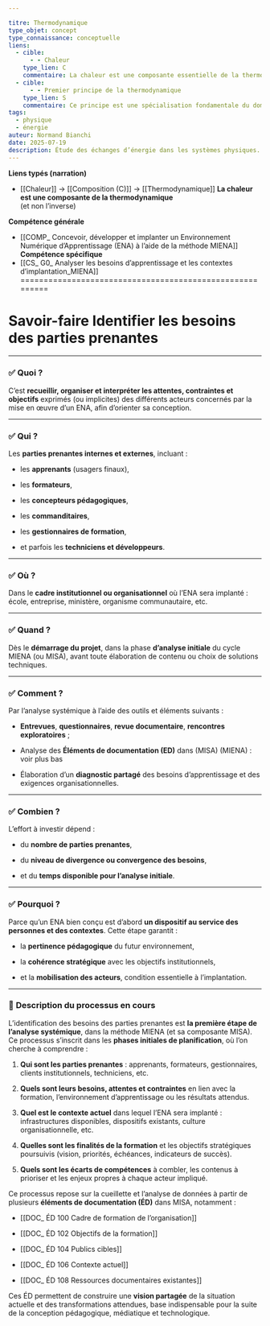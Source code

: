 ```yaml
---

titre: Thermodynamique
type_objet: concept
type_connaissance: conceptuelle
liens:
  - cible:
      - - Chaleur
    type_lien: C
    commentaire: La chaleur est une composante essentielle de la thermodynamique.
  - cible:
      - - Premier principe de la thermodynamique
    type_lien: S
    commentaire: Ce principe est une spécialisation fondamentale du domaine.
tags:
  - physique
  - énergie
auteur: Normand Bianchi
date: 2025-07-19
description: Étude des échanges d’énergie dans les systèmes physiques.
---
```


 **Liens typés (narration)**
- [[Chaleur]] → [[Composition (C)]] → [[Thermodynamique]]
**La chaleur est une composante de la thermodynamique**  
(et non l’inverse)


**Compétence générale**
- [[COMP_ Concevoir, développer et implanter un Environnement Numérique d’Apprentissage (ENA) à l’aide de la méthode MIENA]]
**Compétence spécifique**
- [[CS_ G0_ Analyser les besoins d’apprentissage et les contextes d’implantation_MIENA]]
=========================================================
# Savoir-faire Identifier les besoins des parties prenantes

---

### ✅ **Quoi ?**

C’est **recueillir, organiser et interpréter les attentes, contraintes et objectifs** exprimés (ou implicites) des différents acteurs concernés par la mise en œuvre d’un ENA, afin d’orienter sa conception.

---

### ✅ **Qui ?**

Les **parties prenantes internes et externes**, incluant :

- les **apprenants** (usagers finaux),
    
- les **formateurs**,
    
- les **concepteurs pédagogiques**,
    
- les **commanditaires**,
    
- les **gestionnaires de formation**,
    
- et parfois les **techniciens et développeurs**.
    

---

### ✅ **Où ?**

Dans le **cadre institutionnel ou organisationnel** où l’ENA sera implanté : école, entreprise, ministère, organisme communautaire, etc.

---

### ✅ **Quand ?**

Dès le **démarrage du projet**, dans la phase **d’analyse initiale** du cycle MIENA (ou MISA), avant toute élaboration de contenu ou choix de solutions techniques.

---

### ✅ **Comment ?**

Par l’analyse systémique à l’aide des outils et éléments suivants :

- **Entrevues**, **questionnaires**, **revue documentaire**, **rencontres exploratoires** ;
    
- Analyse des **Éléments de documentation (ED)** dans (MISA) (MIENA) : voir plus bas
    
- Élaboration d’un **diagnostic partagé** des besoins d’apprentissage et des exigences organisationnelles.
    

---

### ✅ **Combien ?**

L’effort à investir dépend :

- du **nombre de parties prenantes**,
    
- du **niveau de divergence ou convergence des besoins**,
    
- et du **temps disponible pour l’analyse initiale**.
    

---

### ✅ **Pourquoi ?**

Parce qu’un ENA bien conçu est d’abord **un dispositif au service des personnes et des contextes**. Cette étape garantit :

- la **pertinence pédagogique** du futur environnement,
    
- la **cohérence stratégique** avec les objectifs institutionnels,
    
- et la **mobilisation des acteurs**, condition essentielle à l’implantation.
    
---

### 🔄 **Description du processus en cours**

L’identification des besoins des parties prenantes est **la première étape de l’analyse systémique**, dans la méthode MIENA (et sa composante MISA). Ce processus s’inscrit dans les **phases initiales de planification**, où l’on cherche à comprendre :

1. **Qui sont les parties prenantes** : apprenants, formateurs, gestionnaires, clients institutionnels, techniciens, etc.
    
2. **Quels sont leurs besoins, attentes et contraintes** en lien avec la formation, l’environnement d’apprentissage ou les résultats attendus.
    
3. **Quel est le contexte actuel** dans lequel l’ENA sera implanté : infrastructures disponibles, dispositifs existants, culture organisationnelle, etc.
    
4. **Quelles sont les finalités de la formation** et les objectifs stratégiques poursuivis (vision, priorités, échéances, indicateurs de succès).
    
5. **Quels sont les écarts de compétences** à combler, les contenus à prioriser et les enjeux propres à chaque acteur impliqué.
    

Ce processus repose sur la cueillette et l’analyse de données à partir de plusieurs **éléments de documentation (ÉD)** dans MISA, notamment :

- [[DOC_ ÉD 100 Cadre de formation de l’organisation]]
    
- [[DOC_ ÉD 102 Objectifs de la formation]]  
    
- [[DOC_ ÉD 104 Publics cibles]] 
    
- [[DOC_ ÉD 106 Contexte actuel]] 
    
- [[DOC_ ÉD 108  Ressources documentaires existantes]]

    

Ces ÉD permettent de construire une **vision partagée** de la situation actuelle et des transformations attendues, base indispensable pour la suite de la conception pédagogique, médiatique et technologique.
